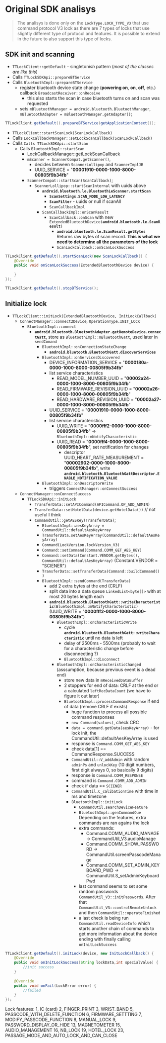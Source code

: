 # Original SDK analisys

> The analisys is done only on the **`LockType.LOCK_TYPE_V3`** that use command protocol V3 lock as there are 7 types of locks that use slightly different type of protocol and features. It is possible to extend in the future to also support this type of locks.

## SDK init and scanning

- `TTLockClient::getDefault` - singleton*ish* pattern (*most of the classes are like this*)
-  Calls `TTLockSDKApi::prepareBTService`
  - Calls `BluetoothImpl::prepareBTService`
    - register bluetooth device state change (**powering on**, **on**, **off**, etc.) callback `BroadcastReceiver::onReceive`
      - this also starts the scan in case bluetooth turns on and scan was requested
    - sets `mBluetoothManager = android.bluetooth.BluetoothManager`, `mBluetoothAdapter = mBluetoothManager.getAdapter()`;
```java
TTLockClient.getDefault().prepareBTService(getApplicationContext());
```

- `TTLockClient::startScanLock(ScanLockCallback)`
- Calls `LockCallbackManager::setLockScanCallback(ScanLockCallback)`
- Calls `Calls TTLockSDKApi::startScan`
  - Calls `BluetoothImpl::startScan`
    - LockCallbackManager::getLockScanCallback
    - `mScanner = ScannerCompat.getScanner()`, 
      - decides between `ScannerLollipop` and `ScannerImplJB`
      - UUID_SERVICE = "**00001910-0000-1000-8000-00805f9b34fb**"
    - `ScannerCompat::startScan(ScanCallback)`;
      - `ScannerLollipop::startScanInternal` with uuids above
        - **`android.bluetooth.le.BluetoothLeScanner.startScan`**
          - **`ScanSettings.SCAN_MODE_LOW_LATENCY`**
          - **`ScanFilter`** - uuids or null if scanAll
          - `ScanCallbackImpl`
        - `ScanCallbackImpl::onScanResult`
          - `ScanCallback::onScan` with new `ExtendedBluetoothDevice(`**`android.bluetooth.le.ScanResult`**`)`
            - **`android.bluetooth.le.ScanResult.getBytes`** Returns raw bytes of scan record. **This is what we need to determine all the parameters of the lock**
            - `ScanLockCallback::onScanLockSuccess`
```java
TTLockClient.getDefault().startScanLock(new ScanLockCallback() {
    @Override
    public void onScanLockSuccess(ExtendedBluetoothDevice device) {
 
    }
});
```

```java
TTLockClient.getDefault().stopBTService();
```

## Initialize lock

- `TTLockClient::initLock(ExtendedBluetoothDevice, InitLockCallback)`
  - `ConnectManager::connect2Device`, `OperationType.INIT_LOCK`
    - `BluetoothImpl::connect`
      - **`android.bluetooth.BluetoothAdapter.getRemoteDevice.connectGatt`**, store as `BluetoothImpl::mBluetoothGatt`, used later in `sendComand`
        - `BluetoothImpl::onConnectionStateChange`
          - **`android.bluetooth.BluetoothGatt.discoverServices`**
        - `BluetoothImpl::onServicesDiscovered`
          - DEVICE_INFORMATION_SERVICE = "**0000180a-0000-1000-8000-00805f9b34fb**"
          - list service characteristics
            - READ_MODEL_NUMBER_UUID = "**00002a24-0000-1000-8000-00805f9b34fb**"
            - READ_FIRMWARE_REVISION_UUID = "**00002a26-0000-1000-8000-00805f9b34fb**"
            - READ_HARDWARE_REVISION_UUID = "**00002a27-0000-1000-8000-00805f9b34fb**"
          - UUID_SERVICE = "**00001910-0000-1000-8000-00805f9b34fb**"
          - list service characteristics
            - UUID_WRITE = "**0000fff2-0000-1000-8000-00805f9b34fb**" => `BluetoothImpl::mNotifyCharacteristic`
            - UUID_READ = "**0000fff4-0000-1000-8000-00805f9b34fb**", set notification for changes
              - descriptor UUID_HEART_RATE_MEASUREMENT = "**00002902-0000-1000-8000-00805f9b34fb**", write **`android.bluetooth.BluetoothGattDescriptor.ENABLE_NOTIFICATION_VALUE`**
        - `BluetoothImpl::onDescriptorWrite`
          - triggers `ConnectManager::onConnectSuccess`
  - `ConnectManager::onConnectSuccess`
    - `TTLockSDKApi::initLock`
      - `TransferData::setAPICommand(APICommand.OP_ADD_ADMIN)`
      - `TransferData::setHotelData(device.getHotelData())` // not useful I think
      - `CommandUtil::getAESKey(TransferData)`;
        - `BluetoothImpl::aesKeyArray = CommandUtil::defaultAesKeyArray`
        - `TransferData.setAesKeyArray(CommandUtil::defaultAesKeyArray)`
        - `Command(LockVersion.lockVersion_V3)`
        - `Command::setCommand(Command.COMM_GET_AES_KEY)`
        - `Command::setData(Constant.VENDOR.getBytes(), CommandUtil::defaultAesKeyArray)` (Constant.VENDOR = "SCIENER")
        - `TransferData::setTransferData(Command::buildCommand())`
        - `BluetoothImpl::sendCommand(TransferData)`
          - add 2 extra bytes at the end (CRLF)
          - split data into a data queue `LinkedList<byte[]>` with at most 20 bytes length each
          - **`android.bluetooth.BluetoothGatt::writeCharacteristic`**`(BluetoothImpl::mNotifyCharacteristic)` (UUID_WRITE = "**0000fff2-0000-1000-8000-00805f9b34fb**")
            - `BluetoothImpl::onCharacteristicWrite`
              - cycle **`android.bluetooth.BluetoothGatt::writeCharacteristic`** until no data is left
              - delay of 2500ms - 5500ms (probably to wait for a characteristic change before disconnecting ?)
              - `BluetoothImpl::disconnect`
            - `BluetoothImpl::onCharacteristicChanged` (asssumption, because previous event is a dead end)
              - store new data in `mReceivedDataBuffer`
              - 2 stoppers for end of data: CRLF at the end or a calculated `leftRecDataCount` (we have to figure it out later)
              - `BluetoothImpl::processCommandResponse` if end of data (remove CRLF if exists)
                - huge function to process all possible command responses
                - `new Command(values)`, check CRC
                - `data = command.getData(aesKeyArray)` - for lock init, the CommandUtil::defaultAesKeyArray is used
                - response is `Command.COMM_GET_AES_KEY`
                - check data[1] == CommandResponse.SUCCESS
                - `CommandUtil::V_addAdmin` with random `adminPs` and `unlockKey` (10 digit numbers, first digit always 0, so basically 9 digits)
                - response is `Command.COMM_RESPONSE`
                - command is `Command.COMM_ADD_ADMIN`
                - check if data == `SCIENER`
                - `CommandUtil.C_calibationTime` with time in ms and timezone
                - `BluetoothImpl::initLock`
                  - `CommandUtil.searchDeviceFeature`
                  - `BluetoothImpl::genCommandQue` Depending on the features, extra commands are ran agains the lock
                  - extra commands:
                    - Command.COMM_AUDIO_MANAGE -> CommandUtil_V3.audioManage
                    - Command.COMM_SHOW_PASSWORD -> CommandUtil.screenPasscodeManage
                    - Command.COMM_SET_ADMIN_KEYBOARD_PWD -> CommandUtil.S_setAdminKeyboardPwd
                  - last command seems to set some random passwords `CommandUtil_V3::initPasswords`. After that `CommandUtil_V3::controlRemoteUnlock` and then `CommandUtil::operateFinished`
                  - a last check is being run `CommandUtil.readDeviceInfo` which starts another chain of commands to get more information about the device ending with finally calling `onInitLockSuccess`
```java
TTLockClient.getDefault().initLock(device, new InitLockCallback() {
    @Override
    public void onInitLockSuccess(String lockData,int specialValue) {
        //init success
    }
 
    @Override
    public void onFail(LockError error) {
        //failed                
    }
});
```

Lock features:
1, IC (card)
2, FINGER_PRINT
3, WRIST_BAND
5, PASSCODE_WITH_DELETE_FUNCTION
6, FIRMWARE_SETTTING
7, MODIFY_PASSCODE_FUNCTION
8, MANUAL_LOCK
9, PASSWORD_DISPLAY_OR_HIDE
13, MAGNETOMETER
15, AUDIO_MANAGEMENT
16, NB_LOCK
19, HOTEL_LOCK
23, PASSAGE_MODE_AND_AUTO_LOCK_AND_CAN_CLOSE